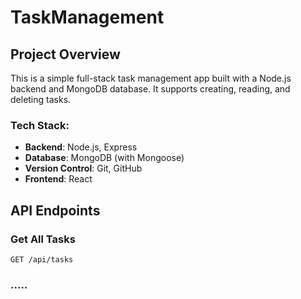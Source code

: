 # TaskManagement
## Project Overview
This is a simple full-stack task management app built with a Node.js backend and MongoDB database. It supports creating, reading, and deleting tasks.

### Tech Stack:
- **Backend**: Node.js, Express
- **Database**: MongoDB (with Mongoose)
- **Version Control**: Git, GitHub
- **Frontend**: React

## API Endpoints

### Get All Tasks
    GET /api/tasks

### .....